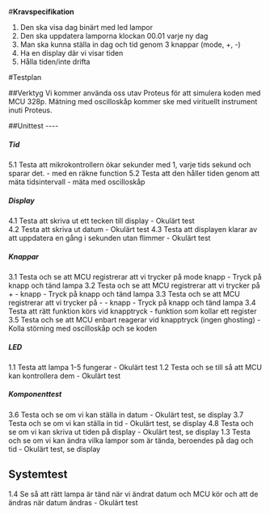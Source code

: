#**Kravspecifikation**

1. Den ska visa dag binärt med led lampor
2. Den ska uppdatera lamporna klockan 00.01 varje ny dag
3. Man ska kunna ställa in dag och tid genom 3 knappar (mode, +, -)
4. Ha en display där vi visar tiden
5. Hålla tiden/inte drifta


#Testplan

##Verktyg
Vi kommer använda oss utav Proteus för att simulera koden med MCU 328p. 
Mätning med oscilloskåp kommer ske med virituellt instrument inuti Proteus.

##Unittest ----

##### Tid
5.1 Testa att mikrokontrollern ökar sekunder med 1, varje tids sekund och sparar det. - med en räkne function 
5.2 Testa att den håller tiden genom att mäta tidsintervall - mäta med oscilloskåp  

##### Display
4.1 Testa att skriva ut ett tecken till display - Okulärt test  
4.2 Testa att skriva ut datum - Okulärt test 
4.3 Testa att displayen klarar av att uppdatera en gång i sekunden utan flimmer - Okulärt test 

##### Knappar
3.1 Testa och se att MCU registrerar att vi trycker på mode knapp - Tryck på knapp och tänd lampa 
3.2 Testa och se att MCU registrerar att vi trycker på + - knapp - Tryck på knapp och tänd lampa 
3.3 Testa och se att MCU registrerar att vi trycker på - - knapp - Tryck på knapp och tänd lampa 
3.4 Testa att rätt funktion körs vid knapptryck - funktion som kollar ett register
3.5 Testa och se att MCU enbart reagerar vid knapptryck (ingen ghosting) - Kolla störning med oscilloskåp och se koden

##### LED
1.1 Testa att lampa 1-5 fungerar - Okulärt test
1.2 Testa och se till så att MCU kan kontrollera dem - Okulärt test


##### Komponenttest

3.6 Testa och se om vi kan ställa in datum - Okulärt test, se display
3.7 Testa och se om vi kan ställa in tid - Okulärt test, se display
4.8 Testa och se om vi kan skriva ut tiden på display - Okulärt test, se display
1.3 Testa och se om vi kan ändra vilka lampor som är tända, beroendes på dag och tid - Okulärt test, se display


## Systemtest

1.4 Se så att rätt lampa är tänd när vi ändrat datum och MCU kör och att de ändras när datum ändras - Okulärt test


